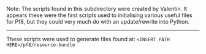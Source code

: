 Note: The scripts found in this subdirectory were created by Valentin. It appears these were the first scripts used to initialising various useful files for Pf8, but they could very much do with an update/rewrite into Python. 

---

These scripts were used to generate files found at: `<INSERT PATH HERE>/pf8/resource-bundle`